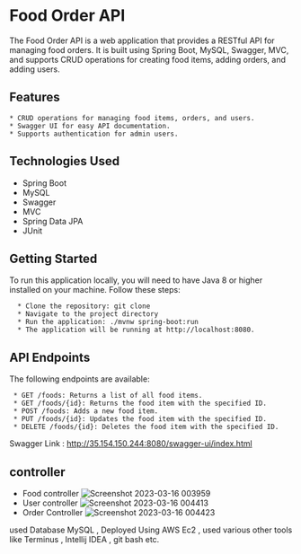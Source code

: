 # Food Order API

  The Food Order API is a web application that provides a RESTful API for managing food orders. It is built using Spring Boot, MySQL, Swagger, MVC, and supports CRUD operations for creating food items, adding orders, and adding users.


## Features
    * CRUD operations for managing food items, orders, and users.
    * Swagger UI for easy API documentation.
    * Supports authentication for admin users.
## Technologies Used
   * Spring Boot
   * MySQL
   * Swagger
   * MVC
   * Spring Data JPA
   * JUnit
## Getting Started
To run this application locally, you will need to have Java 8 or higher installed on your machine. Follow these steps:

      * Clone the repository: git clone 
      * Navigate to the project directory
      * Run the application: ./mvnw spring-boot:run
      * The application will be running at http://localhost:8080.

## API Endpoints
The following endpoints are available:

     * GET /foods: Returns a list of all food items.
     * GET /foods/{id}: Returns the food item with the specified ID.
     * POST /foods: Adds a new food item.
     * PUT /foods/{id}: Updates the food item with the specified ID.
     * DELETE /foods/{id}: Deletes the food item with the specified ID.

Swagger Link : http://35.154.150.244:8080/swagger-ui/index.html

  ## controller
   * Food controller
   ![Screenshot 2023-03-16 003959](https://user-images.githubusercontent.com/110538655/225418304-db8d1a30-7bf1-48c8-aed9-64e0a05da706.png)
   * User controller
   ![Screenshot 2023-03-16 004413](https://user-images.githubusercontent.com/110538655/225418664-74c6363e-5364-4390-bfd9-74a6410b961b.png)
   * Order Controller
   ![Screenshot 2023-03-16 004423](https://user-images.githubusercontent.com/110538655/225418747-f75d797f-ceaf-409c-88d0-3498c8cc8898.png)

used Database MySQL , Deployed Using AWS Ec2 , used various other tools like Terminus , Intellij IDEA , git bash etc.
